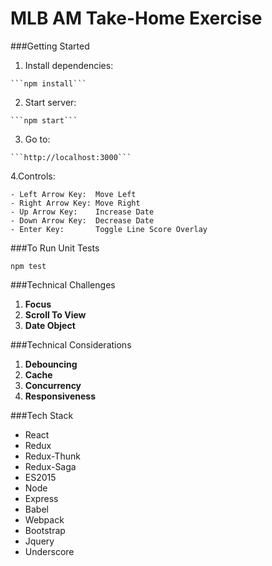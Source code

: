 # MLB AM Take-Home Exercise

###Getting Started
  
  1. Install dependencies:

    ```npm install```

  2. Start server:

    ```npm start```

  3. Go to:

    ```http://localhost:3000```

  4.Controls:

    - Left Arrow Key:  Move Left
    - Right Arrow Key: Move Right
    - Up Arrow Key:    Increase Date
    - Down Arrow Key:  Decrease Date
    - Enter Key:       Toggle Line Score Overlay


###To Run Unit Tests

  ```npm test```

###Technical Challenges
  1. **Focus**
  2. **Scroll To View** 
  3. **Date Object**

###Technical Considerations
  1. **Debouncing**
  2. **Cache**
  3. **Concurrency**
  4. **Responsiveness**

###Tech Stack

  - React
  - Redux
  - Redux-Thunk
  - Redux-Saga
  - ES2015
  - Node
  - Express
  - Babel
  - Webpack
  - Bootstrap
  - Jquery
  - Underscore